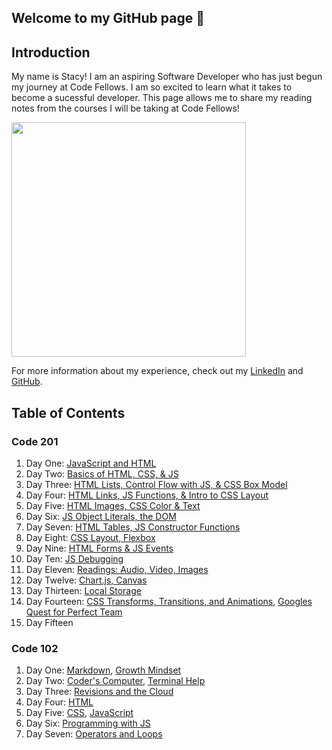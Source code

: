 ## Welcome to my GitHub page 🤩

## Introduction 
My name is Stacy! I am an aspiring Software Developer who has just begun my journey at Code Fellows. I am so excited to learn what it takes to become a sucessful developer. This page allows me to share my reading notes from the courses I will be taking at Code Fellows!

<img src="https://media-exp1.licdn.com/dms/image/C4E03AQHP8D08Bb3wXw/profile-displayphoto-shrink_800_800/0/1647482437612?e=1661385600&v=beta&t=DJdnbccGeAxXoh8JOqHp4shw4-BzN9gOOg8UlM_h6Wg" width="375" />

For more information about my experience, check out my [LinkedIn](https://www.linkedin.com/in/stacy-yu-1a97a722b/) and [GitHub](https://github.com/stacyyuu). 

## Table of Contents

### Code 201
1. Day One: [JavaScript and HTML](201/class-01.md)
2. Day Two: [Basics of HTML, CSS, & JS](201/class-02.md)
3. Day Three: [HTML Lists, Control Flow with JS, & CSS Box Model](201/class-03.md)
4. Day Four: [HTML Links, JS Functions, & Intro to CSS Layout](201/class-04.md)
5. Day Five: [HTML Images, CSS Color & Text](201/class-05.md)
6. Day Six: [JS Object Literals, the DOM](201/class-06.md)
7. Day Seven: [HTML Tables, JS Constructor Functions](201/class-07.md)
8. Day Eight: [CSS Layout, Flexbox](201/class-08.md)
9. Day Nine: [HTML Forms & JS Events](201/class-09.md)
10. Day Ten: [JS Debugging](201/class-10.md)
11. Day Eleven: [Readings: Audio, Video, Images](201/class-11.md)
12. Day Twelve: [Chart.js, Canvas](201/class-12.md)
13. Day Thirteen: [Local Storage](201/class-13.md)
14. Day Fourteen: [CSS Transforms, Transitions, and Animations](201/class-14.md), [Googles Quest for Perfect Team](201/class-14b.md)
15. Day Fifteen 

### Code 102
1. Day One: [Markdown](102/markdown.md), [Growth Mindset](102/growthmindset.md)
2. Day Two: [Coder's Computer](102/mycomputer.md), [Terminal Help](102/terminalcheat.md)
3. Day Three: [Revisions and the Cloud](102/revisionsandcloud.md)
4. Day Four: [HTML](102/html.md)
5. Day Five: [CSS](102/CSS.md), [JavaScript](120/javascript.md)
6. Day Six: [Programming with JS](102/js.md)
7. Day Seven: [Operators and Loops](102/operatorsandloops.md)


